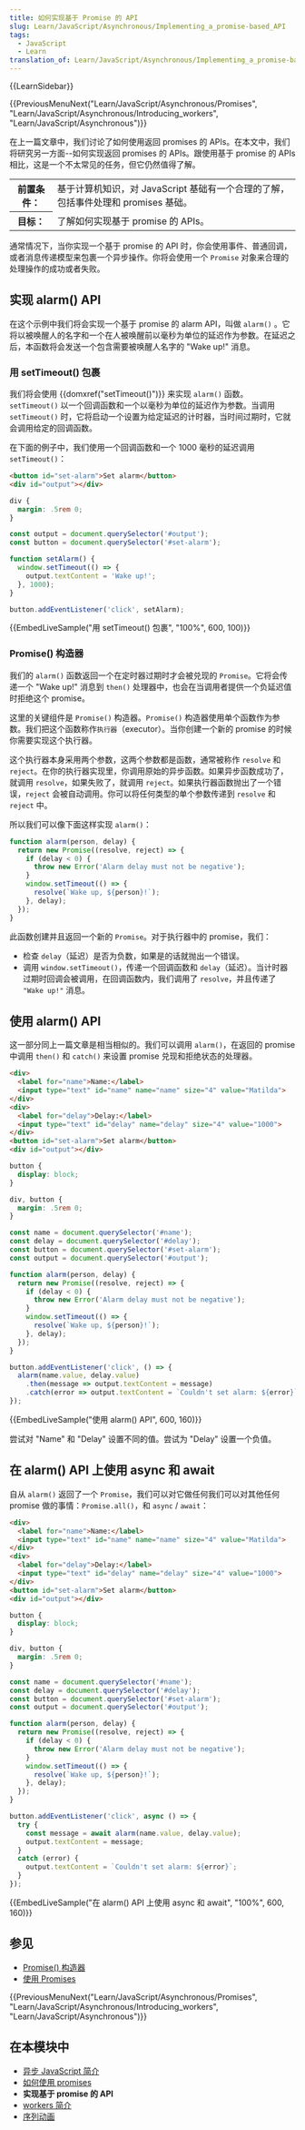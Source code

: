```yaml
---
title: 如何实现基于 Promise 的 API
slug: Learn/JavaScript/Asynchronous/Implementing_a_promise-based_API
tags:
  - JavaScript
  - Learn
translation_of: Learn/JavaScript/Asynchronous/Implementing_a_promise-based_API
---
```

{{LearnSidebar}}

{{PreviousMenuNext("Learn/JavaScript/Asynchronous/Promises", "Learn/JavaScript/Asynchronous/Introducing_workers", "Learn/JavaScript/Asynchronous")}}

在上一篇文章中，我们讨论了如何使用返回 promises 的 APIs。在本文中，我们将研究另一方面--如何实现返回 promises 的 APIs。跟使用基于 promise 的 APIs 相比，这是一个不太常见的任务，但它仍然值得了解。

<table>
  <tbody>
    <tr>
      <th scope="row">前置条件：</th>
      <td>
        基于计算机知识，对 JavaScript 基础有一个合理的了解，包括事件处理和 promises 基础。
      </td>
    </tr>
    <tr>
      <th scope="row">目标：</th>
      <td>了解如何实现基于 promise 的 APIs。</td>
    </tr>
  </tbody>
</table>

通常情况下，当你实现一个基于 promise 的 API 时，你会使用事件、普通回调，或者消息传递模型来包裹一个异步操作。你将会使用一个 `Promise` 对象来合理的处理操作的成功或者失败。

## 实现 alarm() API

在这个示例中我们将会实现一个基于 promise 的 alarm API，叫做 `alarm()` 。它将以被唤醒人的名字和一个在人被唤醒前以毫秒为单位的延迟作为参数。在延迟之后，本函数将会发送一个包含需要被唤醒人名字的 "Wake up!" 消息。

### 用 setTimeout() 包裹

我们将会使用 {{domxref("setTimeout()")}} 来实现 `alarm()` 函数。`setTimeout()` 以一个回调函数和一个以毫秒为单位的延迟作为参数。当调用 `setTimeout()` 时，它将启动一个设置为给定延迟的计时器，当时间过期时，它就会调用给定的回调函数。

在下面的例子中，我们使用一个回调函数和一个 1000 毫秒的延迟调用 `setTimeout()`：

```html
<button id="set-alarm">Set alarm</button>
<div id="output"></div>
```

```css hidden
div {
  margin: .5rem 0;
}
```

```js
const output = document.querySelector('#output');
const button = document.querySelector('#set-alarm');

function setAlarm() {
  window.setTimeout(() => {
    output.textContent = 'Wake up!';
  }, 1000);
}

button.addEventListener('click', setAlarm);
```

{{EmbedLiveSample("用 setTimeout() 包裹", "100%", 600, 100)}}

### Promise() 构造器

我们的 `alarm()` 函数返回一个在定时器过期时才会被兑现的 `Promise`。它将会传递一个 "Wake up!" 消息到 `then()` 处理器中，也会在当调用者提供一个负延迟值时拒绝这个 promise。

这里的关键组件是 `Promise()` 构造器。`Promise()` 构造器使用单个函数作为参数。我们把这个函数称作`执行器`（executor）。当你创建一个新的 promise 的时候你需要实现这个执行器。

这个执行器本身采用两个参数，这两个参数都是函数，通常被称作 `resolve` 和 `reject`。在你的执行器实现里，你调用原始的异步函数。如果异步函数成功了，就调用 `resolve`，如果失败了，就调用 `reject`。如果执行器函数抛出了一个错误，`reject` 会被自动调用。你可以将任何类型的单个参数传递到 `resolve` 和 `reject` 中。

所以我们可以像下面这样实现 `alarm()`：

```js
function alarm(person, delay) {
  return new Promise((resolve, reject) => {
    if (delay < 0) {
      throw new Error('Alarm delay must not be negative');
    }
    window.setTimeout(() => {
      resolve(`Wake up, ${person}!`);
    }, delay);
  });
}
```

此函数创建并且返回一个新的 `Promise`。对于执行器中的 promise，我们：

- 检查 `delay`（延迟）是否为负数，如果是的话就抛出一个错误。
- 调用 `window.setTimeout()`，传递一个回调函数和 `delay`（延迟）。当计时器过期时回调会被调用，在回调函数内，我们调用了 `resolve`，并且传递了 `"Wake up!"` 消息。

## 使用 alarm() API

这一部分同上一篇文章是相当相似的。我们可以调用 `alarm()`，在返回的 promise 中调用 `then()` 和 `catch()` 来设置 promise 兑现和拒绝状态的处理器。

```html hidden
<div>
  <label for="name">Name:</label>
  <input type="text" id="name" name="name" size="4" value="Matilda">
</div>
<div>
  <label for="delay">Delay:</label>
  <input type="text" id="delay" name="delay" size="4" value="1000">
</div>
<button id="set-alarm">Set alarm</button>
<div id="output"></div>
```

```css hidden
button {
  display: block;
}

div, button {
  margin: .5rem 0;
}
```

```js
const name = document.querySelector('#name');
const delay = document.querySelector('#delay');
const button = document.querySelector('#set-alarm');
const output = document.querySelector('#output');

function alarm(person, delay) {
  return new Promise((resolve, reject) => {
    if (delay < 0) {
      throw new Error('Alarm delay must not be negative');
    }
    window.setTimeout(() => {
      resolve(`Wake up, ${person}!`);
    }, delay);
  });
}

button.addEventListener('click', () => {
  alarm(name.value, delay.value)
    .then(message => output.textContent = message)
    .catch(error => output.textContent = `Couldn't set alarm: ${error}`);
});
```

{{EmbedLiveSample("使用 alarm() API", 600, 160)}}

尝试对 "Name" 和 "Delay" 设置不同的值。尝试为 "Delay" 设置一个负值。

## 在 alarm() API 上使用 async 和 await

自从 `alarm()` 返回了一个 `Promise`，我们可以对它做任何我们可以对其他任何 promise 做的事情：`Promise.all()`，和 `async` / `await`：

```html hidden
<div>
  <label for="name">Name:</label>
  <input type="text" id="name" name="name" size="4" value="Matilda">
</div>
<div>
  <label for="delay">Delay:</label>
  <input type="text" id="delay" name="delay" size="4" value="1000">
</div>
<button id="set-alarm">Set alarm</button>
<div id="output"></div>
```

```css hidden
button {
  display: block;
}

div, button {
  margin: .5rem 0;
}
```

```js
const name = document.querySelector('#name');
const delay = document.querySelector('#delay');
const button = document.querySelector('#set-alarm');
const output = document.querySelector('#output');

function alarm(person, delay) {
  return new Promise((resolve, reject) => {
    if (delay < 0) {
      throw new Error('Alarm delay must not be negative');
    }
    window.setTimeout(() => {
      resolve(`Wake up, ${person}!`);
    }, delay);
  });
}

button.addEventListener('click', async () => {
  try {
    const message = await alarm(name.value, delay.value);
    output.textContent = message;
  }
  catch (error) {
    output.textContent = `Couldn't set alarm: ${error}`;
  }
});
```

{{EmbedLiveSample("在 alarm() API 上使用 async 和 await", "100%", 600, 160)}}

## 参见

- [Promise() 构造器](/zh-CN/docs/Web/JavaScript/Reference/Global_Objects/Promise/Promise)
- [使用 Promises](/zh-CN/docs/Web/JavaScript/Guide/Using_promises)

{{PreviousMenuNext("Learn/JavaScript/Asynchronous/Promises", "Learn/JavaScript/Asynchronous/Introducing_workers", "Learn/JavaScript/Asynchronous")}}

## 在本模块中

- [异步 JavaScript 简介](/zh-CN/docs/Learn/JavaScript/Asynchronous/Introducing)
- [如何使用 promises](/zh-CN/docs/Learn/JavaScript/Asynchronous/Promises)
- **实现基于 promise 的 API**
- [workers 简介](/zh-CN/docs/Learn/JavaScript/Asynchronous/Introducing_workers)
- [序列动画](/zh-CN/docs/Learn/JavaScript/Asynchronous/Sequencing_animations)
